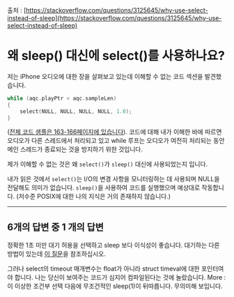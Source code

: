 출처 : [https://stackoverflow.com/questions/3125645/why-use-select-instead-of-sleep](https://stackoverflow.com/questions/3125645/why-use-select-instead-of-sleep)

# 왜 sleep() 대신에 select()를 사용하나요?

저는 iPhone 오디오에 대한 장을 살펴보고 있는데 이해할 수 없는 코드 섹션을 발견했습니다.

```c
while (aqc.playPtr < aqc.sampleLen) 
{
    select(NULL, NULL, NULL, NULL, 1.0);
}
```

([전체 코드 샘플은 163-166페이지에 있습니다](http://oreilly.com/catalog/9780596523190/preview)). 코드에 대해 내가 이해한 바에 따르면 오디오가 다른 스레드에서 처리되고 있고 while 루프는 오디오가 여전히 처리되는 동안 메인 스레드가 종료되는 것을 방지하기 위한 것입니다.

제가 이해할 수 없는 것은 왜 `select()`가 `sleep()` 대신에 사용되었는지 입니다.


내가 읽은 것에서 `select()`는 I/O의 변경 사항을 모니터링하는 데 사용되며 NULL을 전달해도 의미가 없습니다. `sleep()`을 사용하여 코드를 실행했으며 예상대로 작동합니다. (저수준 POSIX에 대한 나의 지식은 거의 존재하지 않습니다.)

------

## 6개의 답변 중 1 개의 답변

정확한 1초 미만 대기 허용을 선택하고 sleep 보다 이식성이 좋습니다. 대기하는 다른 방법이 있는데 [이 질문](https://stackoverflow.com/questions/264350/is-there-an-alternative-for-sleep-in-c)을 참조하십시오.

그러나 select의 timeout 매개변수는 float가 아니라 struct timeval에 대한 포인터여야 합니다. 나는 당신이 보여주는 코드가 심지어 컴파일된다는 것에 놀랐습니다. More : 이 이상한 조건부 선택 다음에 무조건적인 sleep(1)이 뒤따릅니다. 무의미해 보입니다.
